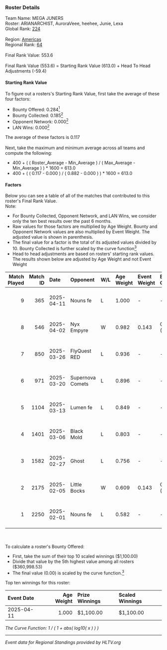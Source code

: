 ### Roster Details<br />
Team Name: MEGA JUNERS<br />
Roster: ARIANARCHIST, AuroraVeee, heehee, Junie, Lexa<br />
Global Rank: [224](../../standings_global_2025_05_05.md)<br />
<br />
Region: [Americas]( ../../standings_americas_2025_05_05.md)<br />
Regional Rank: [64]( ../../standings_americas_2025_05_05.md)<br />
<br />
Final Rank Value:  553.6<br />
<br />
Final Rank Value (553.6) = Starting Rank Value (613.0) + Head To Head Adjustments (-59.4)<br />

#### Starting Rank Value<br />
To figure out a rosters's Starting Rank Value, first take the average of these four factors:<br />
- Bounty Offered: 0.284[<sup>1</sup>](#table2)
- Bounty Collected: 0.185[<sup>2</sup>](#table1)
- Opponent Network: 0.000[<sup>2</sup>](#table1)
- LAN Wins: 0.000[<sup>2</sup>](#table1)

The average of these factors is 0.117<br />
<br />
Next, take the maximum and minimum average across all teams and compute the following:<br />
- 400 + ( ( Roster_Average - Min_Average ) / ( Max_Average - Min_Average ) ) * 1600 = 613.0
- 400 + ( ( 0.117 - 0.000 ) / ( 0.882 - 0.000 ) ) * 1600 = 613.0


#### Factors<br />
Below you can see a table of all of the matches that contributed to this roster's Final Rank Value.<br />
Note:<br />

- For Bounty Collected, Opponent Network, and LAN Wins, we consider only the ten best results over the past 6 months.
- Raw values for those factors are multiplied by Age Weight. Bounty and Opponent Network values are also multiplied by Event Weight. The adjusted value is shown in parenthesis.
- The final value for a factor is the total of its adjusted values divided by 10. Bounty Collected is further scaled by the curve function[<sup>3</sup>](#curveFunction)
- Head to head adjustments are based on rosters' starting rank values. The results shown below are adjusted by Age Weight and not Event Weight
<span id="table1"></span><br />


| Match Played | Match ID | Date       | Opponent         | W/L | Age Weight | Event Weight | Bounty Collected | Opponent Network | LAN Wins  | H2H Adj. | Roster                                           |
| -: | -: | :- | :- | :- | :- | :- | :- | :- | :- | -: | :- |
|            9 |      365 | 2025-04-11 | Nouns fe         | L   | 1.000      | -            | -                | -                | -         |   -13.28 | ARIANARCHIST, AuroraVeee, heehee, Junie, Lexa    |
|            8 |      546 | 2025-04-02 | Nyx Empyre       | W   | 0.982      | 0.143        | 0.003 (0.000)    | 0.032 (0.004)    | 0 (0.000) |    11.97 | ARIANARCHIST, AuroraVeee, heehee, Junie, Lexa    |
|            7 |      850 | 2025-03-26 | FlyQuest RED     | L   | 0.936      | -            | -                | -                | -         |   -12.02 | ARIANARCHIST, AuroraVeee, heehee, Junie, Lexa    |
|            6 |      971 | 2025-03-20 | Supernova Comets | L   | 0.896      | -            | -                | -                | -         |    -9.30 | ARIANARCHIST, AuroraVeee, heehee, Junie, Lexa    |
|            5 |     1104 | 2025-03-13 | Lumen fe         | L   | 0.849      | -            | -                | -                | -         |   -11.15 | ARIANARCHIST, AuhnaNaki, AuroraVeee, Junie, Lexa |
|            4 |     1401 | 2025-03-06 | Black Mold       | L   | 0.803      | -            | -                | -                | -         |   -10.63 | ARIANARCHIST, AuhnaNaki, AuroraVeee, Junie, Lexa |
|            3 |     1582 | 2025-02-27 | Ghost            | L   | 0.756      | -            | -                | -                | -         |   -10.88 | ARIANARCHIST, AuhnaNaki, AuroraVeee, Junie, Lexa |
|            2 |     2175 | 2025-02-05 | Little Bocks     | W   | 0.609      | 0.143        | 0.000 (0.000)    | 0.000 (0.000)    | 0 (0.000) |     4.58 | ARIANARCHIST, AuroraVeee, Lexa, Quacko, Zazu     |
|            1 |     2250 | 2025-02-01 | Nouns fe         | L   | 0.582      | -            | -                | -                | -         |    -8.70 | AuhnaNaki, AuroraVeee, Junie, Lexa, Quacko       |

<br />
<span id="table2"></span><br />
To calculate a roster's Bounty Offered:<br />

- First, take the sum of their top 10 scaled winnings ($1,100.00)
- Divide that value by the 5th highest value among all rosters ($360,998.53)
- The final value (0.00) is scaled by the curve function.[<sup>3</sup>](#curveFunction)

Top ten winnings for this roster:<br />

| Event Date | Age Weight | Prize Winnings | Scaled Winnings |
| :- | -: | :- | :- |
| 2025-04-11 |      1.000 | $1,100.00      | $1,100.00       |


<span id="curveFunction"></span>_The Curve Function: 1 / ( 1 + abs( log10( x ) ) )_<br />

---
_Event data for Regional Standings provided by HLTV.org_<br />
